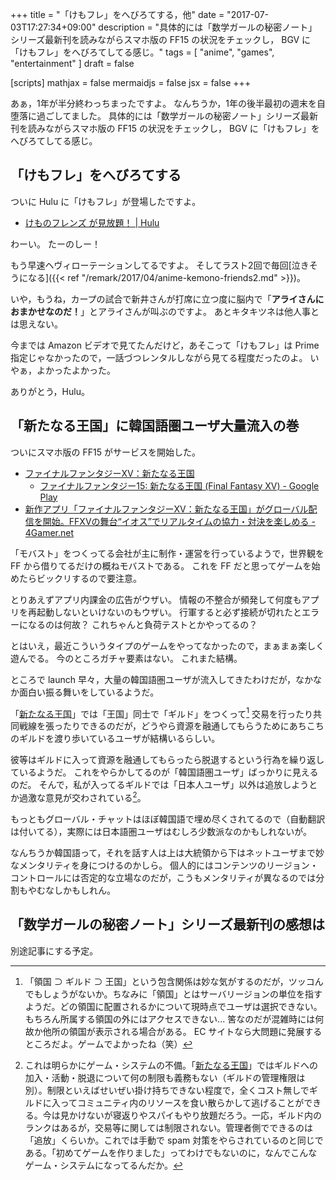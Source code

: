 +++
title = "「けもフレ」をへびろてする，他"
date =  "2017-07-03T17:27:34+09:00"
description = "具体的には「数学ガールの秘密ノート」シリーズ最新刊を読みながらスマホ版の FF15 の状況をチェックし， BGV に「けもフレ」をへびろてしてる感じ。"
tags        = [ "anime", "games", "entertainment" ]
draft = false

[scripts]
  mathjax = false
  mermaidjs = false
  jsx = false
+++

あぁ，1年が半分終わっちまったですよ。
なんちうか，1年の後半最初の週末を自堕落に過ごしてました。
具体的には「数学ガールの秘密ノート」シリーズ最新刊を読みながらスマホ版の FF15 の状況をチェックし， BGV に「けもフレ」をへびろてしてる感じ。

## 「けもフレ」をへびろてする

ついに Hulu に「けもフレ」が登場したですよ。

- [けものフレンズ が見放題！ | Hulu](https://www.happyon.jp/kemono-friends)

わーい。
たーのしー！

もう早速ヘヴィローテーションしてるですよ。
そしてラスト2回で毎回[泣きそうになる]({{< ref "/remark/2017/04/anime-kemono-friends2.md" >}})。

いや，もうね，カープの試合で新井さんが打席に立つ度に脳内で「**アライさんにおまかせなのだ！**」とアライさんが叫ぶのですよ。
あとキタキツネは他人事とは思えない。

今までは Amazon ビデオで見てたんだけど，あそこって「けもフレ」は Prime 指定じゃなかったので，一話づつレンタルしながら見てる程度だったのよ。
いやぁ，よかったよかった。

ありがとう，Hulu。

## 「新たなる王国」に韓国語圏ユーザ大量流入の巻

ついにスマホ版の FF15 がサービスを開始した。

- [ファイナルファンタジーXV：新たなる王国](https://www.finalfantasyxv.jp/)
    - [ファイナルファンタジー15: 新たなる王国 (Final Fantasy XV) - Google Play](https://play.google.com/store/apps/details?id=com.epicactiononline.ffxv.ane)
- [新作アプリ「ファイナルファンタジーXV：新たなる王国」がグローバル配信を開始。FFXVの舞台“イオス”でリアルタイムの協力・対決を楽しめる - 4Gamer.net](http://www.4gamer.net/games/379/G037998/20170629005/)

「モバスト」をつくってる会社が主に制作・運営を行っているようで，世界観を FF から借りてるだけの概ねモバストである。
これを FF だと思ってゲームを始めたらビックリするので要注意。

とりあえずアプリ内課金の広告がウザい。
情報の不整合が頻発して何度もアプリを再起動しないといけないのもウザい。
行軍すると必ず接続が切れたとエラーになるのは何故？ これちゃんと負荷テストとかやってるの？

とはいえ，最近こういうタイプのゲームをやってなかったので，まぁまぁ楽しく遊んでる。
今のところガチャ要素はない。
これまた結構。

ところで launch 早々，大量の韓国語圏ユーザが流入してきたわけだが，なかなか面白い振る舞いをしているようだ。

「[新たなる王国]」では「王国」同士で「ギルド」をつくって[^gd] 交易を行ったり共同戦線を張ったりできるのだが，どうやら資源を融通してもらうためにあちこちのギルドを渡り歩いているユーザが結構いるらしい。

[^gd]: 「領国 $\supset$  ギルド $\supset$ 王国」という包含関係は妙な気がするのだが，ツッコんでもしょうがないか。ちなみに「領国」とはサーバリージョンの単位を指すようだ。どの領国に配置されるかについて現時点でユーザは選択できない。もちろん所属する領国の外にはアクセスできない... 筈なのだが混雑時には何故か他所の領国が表示される場合がある。 EC サイトなら大問題に発展するところだよ。ゲームでよかったね（笑）

彼等はギルドに入って資源を融通してもらったら脱退するという行為を繰り返しているようだ。
これをやらかしてるのが「韓国語圏ユーザ」ばっかりに見えるのだ。
そんで，私が入ってるギルドでは「日本人ユーザ」以外は追放しようとか過激な意見が交わされている[^gd2]。

[^gd2]: これは明らかにゲーム・システムの不備。「[新たなる王国]」ではギルドへの加入・活動・脱退について何の制限も義務もない（ギルドの管理権限は別）。制限といえばせいぜい掛け持ちできない程度で，全くコスト無しでギルドに入ってコミュニティ内のリソースを食い散らかして逃げることができる。今は見かけないが寝返りやスパイもやり放題だろう。一応，ギルド内のランクはあるが，交易等に関しては制限されない。管理者側でできるのは「追放」くらいか。これでは手動で spam 対策をやらされているのと同じである。「初めてゲームを作りました」ってわけでもないのに，なんでこんなゲーム・システムになってるんだか。

もっともグローバル・チャットはほぼ韓国語で埋め尽くされてるので（自動翻訳は付いてる），実際には日本語圏ユーザはむしろ少数派なのかもしれないが。

なんちうか韓国語って，それを話す人は上は大統領から下はネットユーザまで妙なメンタリティを身につけるのかしら。
個人的にはコンテンツのリージョン・コントロールには否定的な立場なのだが，こうもメンタリティが異なるのでは分割もやむなしかもしれん。

## 「数学ガールの秘密ノート」シリーズ最新刊の感想は

別途記事にする予定。

[新たなる王国]: https://www.finalfantasyxv.jp/ "ファイナルファンタジーXV：新たなる王国"
